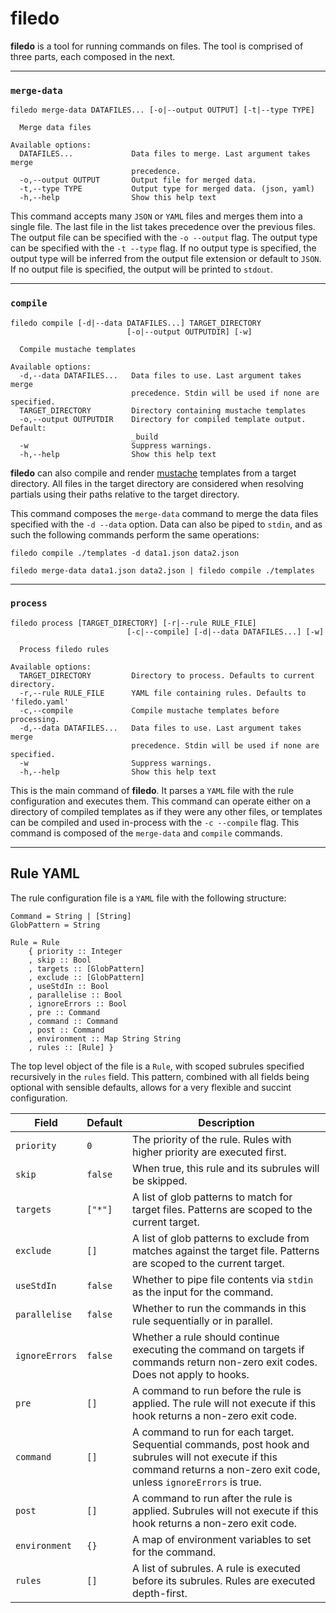 # filedo

**filedo** is a tool for running commands on files. The tool is comprised of three parts, each composed in the next.

---
### `merge-data`
```
filedo merge-data DATAFILES... [-o|--output OUTPUT] [-t|--type TYPE]

  Merge data files

Available options:
  DATAFILES...             Data files to merge. Last argument takes merge
                           precedence.
  -o,--output OUTPUT       Output file for merged data.
  -t,--type TYPE           Output type for merged data. (json, yaml)
  -h,--help                Show this help text
``` 
This command accepts many `JSON` or `YAML` files and merges them into a single file. The last file in the list takes precedence over the previous files. The output file can be specified with the `-o --output` flag. The output type can be specified with the `-t --type` flag. If no output type is specified, the output type will be inferred from the output file extension or default to `JSON`. If no output file is specified, the output will be printed to `stdout`.

---
### `compile`
```
filedo compile [-d|--data DATAFILES...] TARGET_DIRECTORY 
                          [-o|--output OUTPUTDIR] [-w]

  Compile mustache templates

Available options:
  -d,--data DATAFILES...   Data files to use. Last argument takes merge
                           precedence. Stdin will be used if none are specified.
  TARGET_DIRECTORY         Directory containing mustache templates
  -o,--output OUTPUTDIR    Directory for compiled template output. Default:
                           _build
  -w                       Suppress warnings.
  -h,--help                Show this help text
```
**filedo** can also compile and render [mustache](https://mustache.github.io/mustache.5.html) templates from a target directory. All files in the target directory are considered when resolving partials using their paths relative to the target directory.

This command composes the `merge-data` command to merge the data files specified with the `-d --data` option. Data can also be piped to `stdin`, and as such the following commands perform the same operations:
```
filedo compile ./templates -d data1.json data2.json

filedo merge-data data1.json data2.json | filedo compile ./templates
```
---
### `process`
```
filedo process [TARGET_DIRECTORY] [-r|--rule RULE_FILE] 
                          [-c|--compile] [-d|--data DATAFILES...] [-w]

  Process filedo rules

Available options:
  TARGET_DIRECTORY         Directory to process. Defaults to current directory.
  -r,--rule RULE_FILE      YAML file containing rules. Defaults to 'filedo.yaml'
  -c,--compile             Compile mustache templates before processing.
  -d,--data DATAFILES...   Data files to use. Last argument takes merge
                           precedence. Stdin will be used if none are specified.
  -w                       Suppress warnings.
  -h,--help                Show this help text
```
This is the main command of **filedo**. It parses a `YAML` file with the rule configuration and executes them. This command can operate either on a directory of compiled templates as if they were any other files, or templates can be compiled and used in-process with the `-c --compile` flag. This command is composed of the `merge-data` and `compile` commands.

---
## Rule YAML
The rule configuration file is a `YAML` file with the following structure:
```
Command = String | [String]
GlobPattern = String

Rule = Rule 
    { priority :: Integer
    , skip :: Bool
    , targets :: [GlobPattern]
    , exclude :: [GlobPattern]
    , useStdIn :: Bool
    , parallelise :: Bool
    , ignoreErrors :: Bool
    , pre :: Command
    , command :: Command
    , post :: Command
    , environment :: Map String String
    , rules :: [Rule] }
```
The top level object of the file is a `Rule`, with scoped subrules specified recursively in the `rules` field. This pattern, combined with all fields being optional with sensible defaults, allows for a very flexible and succint configuration.

| Field | Default | Description |
| --- | --- | --- |
| `priority` | `0` | The priority of the rule. Rules with higher priority are executed first. |
| `skip` | `false` | When true, this rule and its subrules will be skipped. |
| `targets` | `["*"]` | A list of glob patterns to match for target files. Patterns are scoped to the current target. |
| `exclude` | `[]` | A list of glob patterns to exclude from matches against the target file. Patterns are scoped to the current target. |
| `useStdIn` | `false` | Whether to pipe file contents via `stdin` as the input for the command. |
| `parallelise` | `false` | Whether to run the commands in this rule sequentially or in parallel. |
| `ignoreErrors` | `false` | Whether a rule should continue executing the command on targets if commands return non-zero exit codes. Does not apply to hooks. |
| `pre` | `[]` | A command to run before the rule is applied. The rule will not execute if this hook returns a non-zero exit code. |
| `command` | `[]` | A command to run for each target. Sequential commands, post hook and subrules will not execute if this command returns a non-zero exit code, unless `ignoreErrors` is true. |
| `post` | `[]` | A command to run after the rule is applied. Subrules will not execute if this hook returns a non-zero exit code. |
| `environment` | `{}` | A map of environment variables to set for the command. |
| `rules` | `[]` | A list of subrules. A rule is executed before its subrules. Rules are executed depth-first. |

